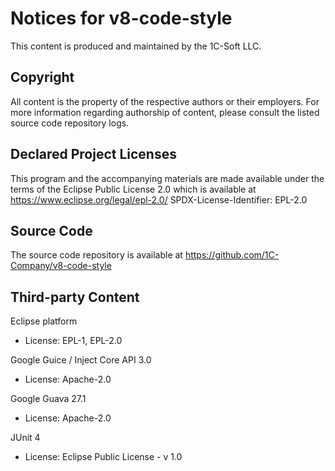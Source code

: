 # Notices for v8-code-style

This content is produced and maintained by the 1C-Soft LLC.

## Copyright

All content is the property of the respective authors or their employers.
For more information regarding authorship of content, please consult the
listed source code repository logs.

## Declared Project Licenses

This program and the accompanying materials are made available under
the terms of the Eclipse Public License 2.0 which is available at
https://www.eclipse.org/legal/epl-2.0/
SPDX-License-Identifier: EPL-2.0

## Source Code

The source code repository is available at https://github.com/1C-Company/v8-code-style

## Third-party Content

Eclipse platform

 * License: EPL-1, EPL-2.0

Google Guice / Inject Core API 3.0

 * License: Apache-2.0

Google Guava 27.1

 * License: Apache-2.0
 
JUnit 4
 
 * License: Eclipse Public License - v 1.0
 